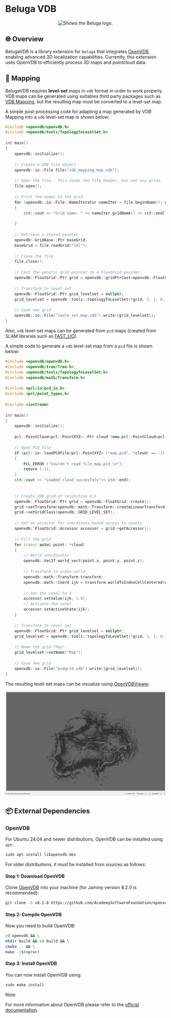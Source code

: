 # Beluga VDB

<div align="center">
<img alt="Shows the Beluga logo." src="images/57fe338a-3e7e-46b3-ad2f-17011d6d306a.png" height="200">
</div>

## 🌐 Overview

BelugaVDB is a library extension for `beluga` that integrates [OpenVDB](https://www.openvdb.org/), enabling advanced 3D localization capabilities. Currently, this extension uses OpenVDB to efficiently process 3D maps and pointcloud data.

## 🔰 Mapping

BelugaVDB requires **level-set** maps in `vdb` format in order to work properly. VDB maps can be generated using suitables third party packages such as [VDB Mapping](https://github.com/fzi-forschungszentrum-informatik/vdb_mapping), but the resulting map must be converted to a level-set map.

A simple post-processing code for adapting a map generated by VDB Mapping into a `vdb` level-set map is shown below:

```cpp
#include <openvdb/openvdb.h>
#include <openvdb/tools/TopologyToLevelSet.h>

int main()
{
    openvdb::initialize();

    // Create a VDB file object.
    openvdb::io::File file("vdb_mapping_map.vdb");

    // Open the file.  This reads the file header, but not any grids.
    file.open();

    // Print the names of the grid
    for (openvdb::io::File::NameIterator nameIter = file.beginName(); nameIter != file.endName(); ++nameIter)
    {
        std::cout << "Grid name: " << nameIter.gridName() << std::endl;

    }

    // Retrieve a shared pointer
    openvdb::GridBase::Ptr baseGrid;
    baseGrid = file.readGrid("[0]");

    // Close the file
    file.close();

    // Cast the generic grid pointer to a FloatGrid pointer.
    openvdb::FloatGrid::Ptr grid = openvdb::gridPtrCast<openvdb::FloatGrid>(baseGrid);

    // Transform to level set
    openvdb::FloatGrid::Ptr grid_levelset = nullptr;
    grid_levelset = openvdb::tools::topologyToLevelSet(*grid, 3, 1, 0, 0);

    // Save new grid
    openvdb::io::File("levle_set_map.vdb").write({grid_levelset});
}
```

Also, `vdb` level-set maps can be generated from `pcd` maps (created from SLAM libraries such as [FAST_LIO](https://github.com/hku-mars/FAST_LIO)).

A simple code to generate a `vdb` level-set map from a `pcd` file is shown below:

```cpp
#include <openvdb/openvdb.h>
#include <openvdb/tree/Tree.h>
#include <openvdb/tools/TopologyToLevelSet.h>
#include <openvdb/math/Transform.h>

#include <pcl/io/pcd_io.h>
#include <pcl/point_types.h>

#include <iostream>

int main()
{
    openvdb::initialize();

    pcl::PointCloud<pcl::PointXYZ>::Ptr cloud (new pcl::PointCloud<pcl::PointXYZ>);

    // Open PCD file
    if (pcl::io::loadPCDFile<pcl::PointXYZ> ("map.pcd", *cloud) == -1) //* load the file
    {
        PCL_ERROR ("Couldn't read file map.pcd \n");
        return (-1);
    }
    std::cout << "Loaded cloud succesfuly"<< std::endl;


    // Create VDB grid of resolution 0.5
    openvdb::FloatGrid::Ptr grid = openvdb::FloatGrid::create();
    grid->setTransform(openvdb::math::Transform::createLinearTransform(0.5));
    grid->setGridClass(openvdb::GRID_LEVEL_SET);

    // Get an accessor for coordinate-based access to voxels.
    openvdb::FloatGrid::Accessor accessor = grid->getAccessor();

    // Fill the grid
    for (const auto& point: *cloud)
    {
        // World coordinates
        openvdb::Vec3f world_vect(point.x, point.y, point.z);

        // Transform to index world
        openvdb::math::Transform transform;
        openvdb::math::Coord ijk = transform.worldToIndexCellCentered(world_vect);

        // Set the voxel to 1
        accessor.setValue(ijk, 1.0);
        // Activate the voxel
        accessor.setActiveState(ijk);
    }

    // Transform to level set
    openvdb::FloatGrid::Ptr grid_levelset = nullptr;
    grid_levelset = openvdb::tools::topologyToLevelSet(*grid, 3, 1, 0, 0);

    // Name the grid "Map".
    grid_levelset->setName("Map");

    // Save new grid
    openvdb::io::File("pcdgrid.vdb").write({grid_levelset});
}
```

The resulting level-set maps can be visualize using [OpenVDBViewer](https://github.com/JimJam42/OpenVDBViewer).

![Level-set map](images/example_level_set_map.png)

## 📦 External Dependencies

### OpenVDB

For Ubuntu 24.04 and newer distributions, OpenVDB can be installed using `apt`:

```bash
sudo apt install libopenvdb-dev
```

For older distributions, it must be installed from sources as follows:

#### Step 1: Download OpenVDB

Clone [OpenVDB](https://github.com/AcademySoftwareFoundation/openvdb) into your machine (for Jammy version 8.2.0 is recommended):

```bash
git clone -b v8.2.0 https://github.com/AcademySoftwareFoundation/openvdb.git
```

#### Step 2: Compile OpenVDB

Now you need to build OpenVDB:

```bash
cd openvdb && \
mkdir build && cd build && \
cmake .. && \
make -j$(nproc)
```

#### Step 3: Install OpenVDB

You can now install OpenVDB using:

```bash
sudo make install
```

> [!NOTE]
> For more information about OpenVDB please refer to the [official documentation](https://www.openvdb.org/documentation/doxygen/).
